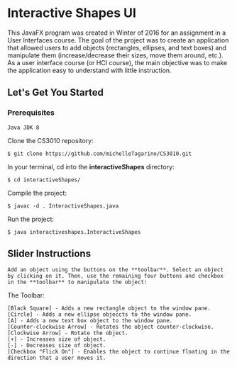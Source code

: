 # Interactive Shapes UI
This JavaFX program was created in Winter of 2016 for an assignment in a User Interfaces course. The goal of the project was to create an application that allowed users to add objects (rectangles, ellipses, and text boxes) and manipulate them (increase/decrease their sizes, move them around, etc.). As a user interface course (or HCI course), the main objective was to make the application easy to understand with little instruction.

## Let's Get You Started
### Prerequisites
	
	Java JDK 8

Clone the CS3010 repository:
	
	$ git clone https://github.com/michelleTagarino/CS3010.git

In your terminal, cd into the **interactiveShapes** directory:

	$ cd interactiveShapes/

Compile the project:

	$ javac -d . InteractiveShapes.java

Run the project:

	$ java interactiveshapes.InteractiveShapes


## Slider Instructions
	
	Add an object using the buttons on the **toolbar**. Select an object by clicking on it. Then, use the remaining four buttons and checkbox in the **toolbar** to manipulate the object:

The Toolbar:

	[Black Square] - Adds a new rectangle object to the window pane.
	[Circle] - Adds a new ellipse objeccts to the window pane.
	[A] - Adds a new text box object to the window pane.
	[Counter-clockwise Arrow] - Rotates the object counter-clockwise.
	[Clockwise Arrow] - Rotate the object.
	[+] - Increases size of object.
	[-] - Decreases size of object.
	[Checkbox "Flick On"] - Enables the object to continue floating in the direction that a user moves it.